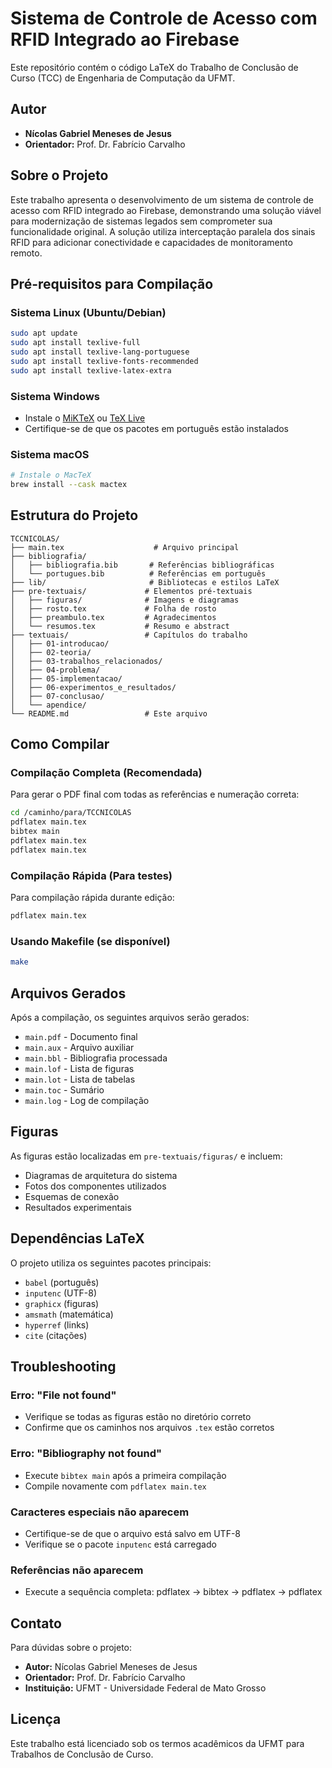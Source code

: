 # Sistema de Controle de Acesso com RFID Integrado ao Firebase

Este repositório contém o código LaTeX do Trabalho de Conclusão de Curso (TCC) de Engenharia de Computação da UFMT.

## Autor

- **Nícolas Gabriel Meneses de Jesus**
- **Orientador:** Prof. Dr. Fabrício Carvalho

## Sobre o Projeto

Este trabalho apresenta o desenvolvimento de um sistema de controle de acesso com RFID integrado ao Firebase, demonstrando uma solução viável para modernização de sistemas legados sem comprometer sua funcionalidade original. A solução utiliza interceptação paralela dos sinais RFID para adicionar conectividade e capacidades de monitoramento remoto.

## Pré-requisitos para Compilação

### Sistema Linux (Ubuntu/Debian)

```bash
sudo apt update
sudo apt install texlive-full
sudo apt install texlive-lang-portuguese
sudo apt install texlive-fonts-recommended
sudo apt install texlive-latex-extra
```

### Sistema Windows

- Instale o [MiKTeX](https://miktex.org/download) ou [TeX Live](https://www.tug.org/texlive/)
- Certifique-se de que os pacotes em português estão instalados

### Sistema macOS

```bash
# Instale o MacTeX
brew install --cask mactex
```

## Estrutura do Projeto

```
TCCNICOLAS/
├── main.tex                    # Arquivo principal
├── bibliografia/
│   ├── bibliografia.bib       # Referências bibliográficas
│   └── portugues.bib          # Referências em português
├── lib/                       # Bibliotecas e estilos LaTeX
├── pre-textuais/             # Elementos pré-textuais
│   ├── figuras/              # Imagens e diagramas
│   ├── rosto.tex             # Folha de rosto
│   ├── preambulo.tex         # Agradecimentos
│   └── resumos.tex           # Resumo e abstract
├── textuais/                 # Capítulos do trabalho
│   ├── 01-introducao/
│   ├── 02-teoria/
│   ├── 03-trabalhos_relacionados/
│   ├── 04-problema/
│   ├── 05-implementacao/
│   ├── 06-experimentos_e_resultados/
│   ├── 07-conclusao/
│   └── apendice/
└── README.md                 # Este arquivo
```

## Como Compilar

### Compilação Completa (Recomendada)

Para gerar o PDF final com todas as referências e numeração correta:

```bash
cd /caminho/para/TCCNICOLAS
pdflatex main.tex
bibtex main
pdflatex main.tex
pdflatex main.tex
```

### Compilação Rápida (Para testes)

Para compilação rápida durante edição:

```bash
pdflatex main.tex
```

### Usando Makefile (se disponível)

```bash
make
```

## Arquivos Gerados

Após a compilação, os seguintes arquivos serão gerados:

- `main.pdf` - Documento final
- `main.aux` - Arquivo auxiliar
- `main.bbl` - Bibliografia processada
- `main.lof` - Lista de figuras
- `main.lot` - Lista de tabelas
- `main.toc` - Sumário
- `main.log` - Log de compilação

## Figuras

As figuras estão localizadas em `pre-textuais/figuras/` e incluem:

- Diagramas de arquitetura do sistema
- Fotos dos componentes utilizados
- Esquemas de conexão
- Resultados experimentais

## Dependências LaTeX

O projeto utiliza os seguintes pacotes principais:

- `babel` (português)
- `inputenc` (UTF-8)
- `graphicx` (figuras)
- `amsmath` (matemática)
- `hyperref` (links)
- `cite` (citações)

## Troubleshooting

### Erro: "File not found"

- Verifique se todas as figuras estão no diretório correto
- Confirme que os caminhos nos arquivos `.tex` estão corretos

### Erro: "Bibliography not found"

- Execute `bibtex main` após a primeira compilação
- Compile novamente com `pdflatex main.tex`

### Caracteres especiais não aparecem

- Certifique-se de que o arquivo está salvo em UTF-8
- Verifique se o pacote `inputenc` está carregado

### Referências não aparecem

- Execute a sequência completa: pdflatex → bibtex → pdflatex → pdflatex

## Contato

Para dúvidas sobre o projeto:

- **Autor:** Nícolas Gabriel Meneses de Jesus
- **Orientador:** Prof. Dr. Fabrício Carvalho
- **Instituição:** UFMT - Universidade Federal de Mato Grosso

## Licença

Este trabalho está licenciado sob os termos acadêmicos da UFMT para Trabalhos de Conclusão de Curso.
